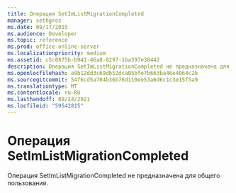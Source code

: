 ```yaml
---
title: Операция SetImListMigrationCompleted
manager: sethgros
ms.date: 09/17/2015
ms.audience: Developer
ms.topic: reference
ms.prod: office-online-server
ms.localizationpriority: medium
ms.assetid: c5c0875b-b941-46a8-8297-1ba397e38442
description: Операция SetImListMigrationCompleted не предназначена для общего пользования.
ms.openlocfilehash: a9b12dd3c69db52dca05bfe7b663ba46e4064c2b
ms.sourcegitcommit: 54f6cd5a704b36b76d110ee53a6d6c1c3e15f5a9
ms.translationtype: MT
ms.contentlocale: ru-RU
ms.lasthandoff: 09/24/2021
ms.locfileid: "59542815"
---
```

# <a name="setimlistmigrationcompleted-operation"></a>Операция SetImListMigrationCompleted

Операция SetImListMigrationCompleted не предназначена для общего пользования.
  

